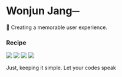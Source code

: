 
<h1>Wonjun Jang─</h1>
<p>👋 Creating a memorable user experience. </p>

<h3>Recipe</h3>
<p>
 <img src="http://img.shields.io/badge/TypeScript-3178C6?style=flat-square&logo=TypeScript&logoColor=white" />
 <img src="https://img.shields.io/badge/tailwindcss-0b1120?style=flat-square&logo=tailwindcss&logoColor=0ea5e9" />
 <img src="http://img.shields.io/badge/React-61DAFB?style=flat-square&logo=react&logoColor=white" /> 
 <img src="https://img.shields.io/badge/Next.js-000000?style=flat-square&logo=next.js&logoColor=white" />
</p>

Just, keeping it simple. Let your codes speak

